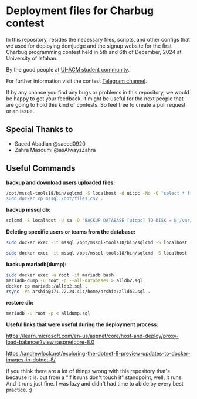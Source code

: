 # Deployment files for Charbug contest

In this repository, resides the necessary files, scripts, and other configs that we used for deploying domjudge and the signup website for the first Charbug programming contest held in 5th and 6th of December, 2024 at University of Isfahan.

By the good people at [UI-ACM student community](https://t.me/ui_acm).

For further information visit the contest [Telegram channel](https://t.me/CharBug).

If by any chance you find any bugs or problems in this repository, we would be happy to get your feedback, it might be useful for the next people that are going to hold this kind of contests. So feel free to create a pull request or an issue.

## Special Thanks to

- Saeed Abadian @saeed0920
- Zahra Masoumi @asAlwaysZahra
## Useful Commands

**backup and download users uploaded files:**

```bash
/opt/mssql-tools18/bin/sqlcmd -S localhost -d uicpc -No -Q "select * from Files" -o /opt/files.csv  -s","" -C -U sa -P YOUR_PASS
sudo docker cp mssql:/opt/files.csv .
```

**backup mssql db:**

```bash
sqlcmd -S localhost -U sa -Q "BACKUP DATABASE [uicpc] TO DISK = N'/var/opt/mssql/data/uicpcNov23.bak' WITH NOFORMAT, NOINIT, NAME = 'uicpc-full', SKIP, NOREWIND, NOUNLOAD, STATS = 10" -C
```

**Deleting specific users or teams from the database:**

```bash
sudo docker exec -it mssql /opt/mssql-tools18/bin/sqlcmd -S localhost -d uicpc -No -Q "delete FROM Teams WHERE Id=13;" -C -U sa

sudo docker exec -it mssql /opt/mssql-tools18/bin/sqlcmd -S localhost -d uicpc -No -Q "delete FROM Users WHERE TeamId=50;" -C -U sa
```

**backup mariadb(dump):**

```bash
sudo docker exec -u root -it mariadb bash
mariadb-dump -u root -p --all-databases > alldb2.sql
docker cp mariadb:/alldb2.sql .
rsync -Pa arshia@171.22.24.41:/home/arshia/alldb2.sql .
```

**restore db:**

```bash
mariadb -u root -p < alldump.sql
```

**Useful links that were useful during the deployment process:**

<https://learn.microsoft.com/en-us/aspnet/core/host-and-deploy/proxy-load-balancer?view=aspnetcore-8.0>

<https://andrewlock.net/exploring-the-dotnet-8-preview-updates-to-docker-images-in-dotnet-8/>

if you think there are a lot of things wrong with this repository that's because it is.
but from a "if it runs don't touch it" standpoint, well, it runs. And it runs just fine. I was lazy and didn't had time to abide by every best practice. :)
